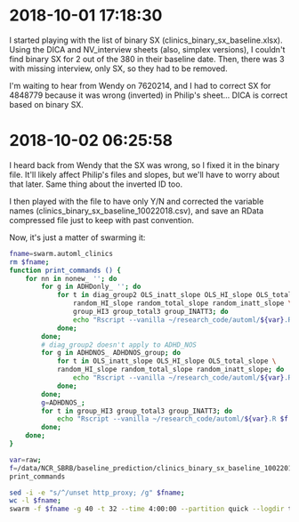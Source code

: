 # 2018-10-01 17:18:30

I started playing with the list of binary SX (clinics_binary_sx_baseline.xlsx). Using the DICA and NV_interview
sheets (also, simplex versions), I couldn't find binary SX for 2 out of the 380
in their baseline date. Then, there was 3 with missing interview, only SX, so
they had to be removed.

I'm waiting to hear from Wendy on 7620214, and I had to correct SX for 4848779
because it was wrong (inverted) in Philip's sheet... DICA is correct based on
binary SX.

# 2018-10-02 06:25:58

I heard back from Wendy that the SX was wrong, so I fixed it in the binary file. It'll likely affect Philip's files and slopes, but we'll have to worry about that later. Same thing about the inverted ID too.

I then played with the file to have only Y/N and corrected the variable names (clinics_binary_sx_baseline_10022018.csv), and save an RData compressed file just to keep with past convention.

Now, it's just a matter of swarming it:

```bash
fname=swarm.automl_clinics
rm $fname;
function print_commands () {
    for nn in nonew_ ''; do
        for g in ADHDonly_ ''; do
            for t in diag_group2 OLS_inatt_slope OLS_HI_slope OLS_total_slope \
                random_HI_slope random_total_slope random_inatt_slope \
                group_HI3 group_total3 group_INATT3; do
                echo "Rscript --vanilla ~/research_code/automl/${var}.R $f /data/NCR_SBRB/baseline_prediction/long_clin_0918.csv ${nn}${g}${t} /data/NCR_SBRB/baseline_prediction/models/${nn}${g}${t} 42" >> $fname;
            done; 
        done;
        # diag_group2 doesn't apply to ADHD_NOS
        for g in ADHDNOS_ ADHDNOS_group; do
            for t in OLS_inatt_slope OLS_HI_slope OLS_total_slope \
            random_HI_slope random_total_slope random_inatt_slope; do
                echo "Rscript --vanilla ~/research_code/automl/${var}.R $f /data/NCR_SBRB/baseline_prediction/long_clin_0918.csv ${nn}${g}${t} /data/NCR_SBRB/baseline_prediction/models/${nn}${g}${t} 42" >> $fname;
            done; 
        done;
        g=ADHDNOS_;
        for t in group_HI3 group_total3 group_INATT3; do
            echo "Rscript --vanilla ~/research_code/automl/${var}.R $f /data/NCR_SBRB/baseline_prediction/long_clin_0918.csv ${nn}${g}${t} /data/NCR_SBRB/baseline_prediction/models/${nn}${g}${t} 42" >> $fname;
        done;
    done;
}

var=raw;
f=/data/NCR_SBRB/baseline_prediction/clinics_binary_sx_baseline_10022018.RData.gz;
print_commands

sed -i -e "s/^/unset http_proxy; /g" $fname;
wc -l $fname;
swarm -f $fname -g 40 -t 32 --time 4:00:00 --partition quick --logdir trash_clinics --job-name clinics -m R --gres=lscratch:10;
```


